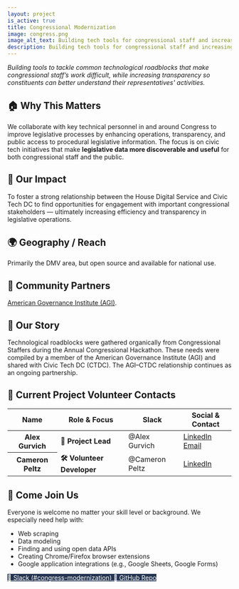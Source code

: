 ```yaml
---
layout: project
is_active: true
title: Congressional Modernization
image: congress.png
image_alt_text: Building tech tools for congressional staff and increasing transparency for constituents
description: Building tech tools for congressional staff and increasing transparency for constituents.
---
```

<section class="bg-base-lightest padding-y-4 usa-prose maxw-none">
  <div class="grid-container usa-prose">
    <em>Building tools to tackle common technological roadblocks that make congressional staff’s work difficult, while increasing transparency so constituents can better understand their representatives' activities.</em>
  </div>
</section>

<section class="padding-y-1 usa-prose maxw-none">
  <div class="grid-container">
    <h2 class="font-sans-lg">🏠 Why This Matters</h2>
    <p>We collaborate with key technical personnel in and around Congress to improve legislative processes by enhancing operations, transparency, and public access to procedural legislative information. The focus is on civic tech initiatives that make <strong>legislative data more discoverable and useful</strong> for both congressional staff and the public.</p>
  </div>
</section>

<section class="padding-y-1 usa-prose maxw-none">
  <div class="grid-container">
    <h2 class="font-sans-lg">🚀 Our Impact</h2>
    <p>
      To foster a strong relationship between the House Digital Service and Civic Tech DC to find opportunities for engagement with important congressional stakeholders — ultimately increasing efficiency and transparency in legislative operations.
    </p>
  </div>
</section>

<section class="padding-y-1 usa-prose maxw-none">
  <div class="grid-container">
    <h2 class="font-sans-lg">🌍 Geography / Reach</h2>
    <p>Primarily the DMV area, but open source and available for national use.</p>
  </div>
</section>

<section class="padding-y-1 usa-prose maxw-none">
  <div class="grid-container">
    <h2 class="font-sans-lg">🤝 Community Partners</h2>
    <a href="https://americalabs.org/" class="usa-link usa-link--external" target="_blank" rel="noopener noreferrer">American Governance Institute (AGI)</a>.
  </div>
</section>

<section class="padding-y-1 usa-prose maxw-none">
  <div class="grid-container">
    <h2 class="font-sans-lg">📖 Our Story</h2>
    <p>Technological roadblocks were gathered organically from Congressional Staffers during the Annual Congressional Hackathon. These needs were compiled by a member of the American Governance Institute (AGI) and shared with Civic Tech DC (CTDC). The AGI–CTDC relationship continues as an ongoing partnership.</p>
  </div>
</section>

<section class="padding-y-5 usa-prose maxw-none">
  <div class="grid-container">
    <h2 class="font-sans-xl margin-bottom-2">📇 Current Project Volunteer Contacts</h2>
    <table class="usa-table usa-table--striped usa-table--borderless">
      <thead>
        <tr>
          <th scope="col" class="font-sans-sm text-no-wrap">Name</th>
          <th scope="col" class="font-sans-sm text-no-wrap">Role & Focus</th>
          <th scope="col" class="font-sans-sm text-no-wrap">Slack</th>
          <th scope="col" class="font-sans-sm text-no-wrap">Social & Contact</th>
        </tr>
      </thead>
      <tbody>
        <tr>
          <th scope="row" class="text-no-wrap">Alex Gurvich</th>
          <td>
            <strong>🧩 Project Lead</strong><br>
          </td>
          <td class="text-no-wrap">@Alex Gurvich</td>
          <td>
            <a href="https://www.linkedin.com/in/alex-b-gurvich/" class="usa-link usa-link--external" target="_blank" rel="noopener noreferrer">LinkedIn</a><br>
            <a href="mailto:alex.b.gurvich@gmail.com" class="usa-link">Email</a>
          </td>
        </tr>
        <tr>
          <th scope="row" class="text-no-wrap">Cameron Peltz</th>
          <td>
            <strong>🛠 Volunteer Developer</strong><br>
          </td>
          <td class="text-no-wrap">@Cameron Peltz</td>
          <td>
            <a href="https://www.linkedin.com/in/cameron-peltz-b280a618/" class="usa-link usa-link--external" target="_blank" rel="noopener noreferrer">LinkedIn</a>
          </td>
        </tr>
      </tbody>
    </table>
  </div>
</section>

<section class="bg-primary-darker text-white padding-y-5 usa-prose maxw-none">
  <div class="grid-container text-white">
    <h2>👋 Come Join Us</h2>
    <p>Everyone is welcome no matter your skill level or background. We especially need help with:</p>
    <ul class="usa-list">
      <li>Web scraping</li>
      <li>Data modeling</li>
      <li>Finding and using open data APIs</li>
      <li>Creating Chrome/Firefox browser extensions </li>
      <li>Google application integrations (e.g., Google Sheets, Google Forms)</li>
    </ul>
  </div>
</section>

<section class="usa-section padding-y-4">
  <div class="grid-container">
    <div class="usa-button-group">
      <a href="https://civictechdc.slack.com/archives/CH57ZSMK8" class="usa-button" style="background-color: #253551; color: #ffffff;" target="_blank" rel="noopener noreferrer">
        💬 Slack (#congress-modernization)
      </a>
      <a href="https://github.com/civictechdc/congressional-tech" class="usa-button" style="background-color: #253551; color: #ffffff;" target="_blank" rel="noopener noreferrer">
        🧩 GitHub Repo
      </a>
    </div>
  </div>
</section>